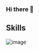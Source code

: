 <link rel="stylesheet" href="https://cdnjs.cloudflare.com/ajax/libs/font-awesome/5.15.4/css/all.min.css" integrity="sha512-..." crossorigin="anonymous" />

### Hi there 👋

## Skills

![image](https://github.com/Elizabeth186/Elizabeth186/assets/89174310/1b5145b7-c606-4215-a427-269cc45e5b8a)



